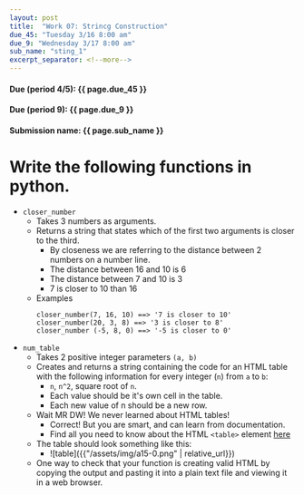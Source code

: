 ```yaml
---
layout: post
title:  "Work 07: Strincg Construction"
due_45: "Tuesday 3/16 8:00 am"
due_9: "Wednesday 3/17 8:00 am"
sub_name: "sting_1"
excerpt_separator: <!--more-->
---
```


#### Due (period 4/5): {{ page.due_45 }}
#### Due (period 9): {{ page.due_9 }}

#### Submission name: {{ page.sub_name }}
<!--more-->

# Write the following functions in python.

* `closer_number`
  * Takes 3 numbers as arguments.
  * Returns a string that states which of the first two arguments is closer to the third.
    * By closeness we are referring to the distance between 2 numbers on a number line.
    * The distance between 16 and 10 is 6
    * The distance between 7 and 10 is 3
    * 7 is closer to 10 than 16
  * Examples
    ```
    closer_number(7, 16, 10) ==> '7 is closer to 10'
    closer_number(20, 3, 8) ==> '3 is closer to 8'
    closer_number (-5, 8, 0) ==> '-5 is closer to 0'
    ```
* `num_table`
  * Takes 2 positive integer parameters `(a, b)`
  * Creates and returns a string containing the code for an HTML table with the following information for every integer (`n`) from `a` to `b`:
    * `n`, `n^2`, square root of `n`.
    * Each value should be it's own cell in the table.
    * Each new value of n should be a new row.
  * Wait MR DW! We never learned about HTML tables!
    - Correct! But you are smart, and can learn from documentation.
    - Find all you need to know about the HTML `<table>` element [here](https://developer.mozilla.org/en-US/docs/Web/HTML/Element/table)
  * The table should look something like this:
    * ![table]({{"/assets/img/a15-0.png" | relative_url}})
  * One way to check that your function is creating valid HTML by copying the output and pasting it into a plain text file and viewing it in a web browser.
